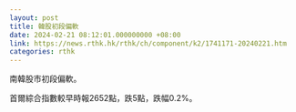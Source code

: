 ```yaml
---
layout: post
title: 韓股初段偏軟
date: 2024-02-21 08:12:01.000000000 +08:00
link: https://news.rthk.hk/rthk/ch/component/k2/1741171-20240221.htm
categories: rthk
---
```


南韓股市初段偏軟。

首爾綜合指數較早時報2652點，跌5點，跌幅0.2%。
